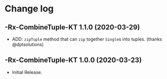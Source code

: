 # Change log

-Rx-CombineTuple-KT 1.1.0 (2020-03-29)
--------------------------------

- ADD: `zipTuple` method that can `zip` together `Single`s into tuples. (thanks @dptsolutions)

-Rx-CombineTuple-KT 1.0.0 (2020-03-23)
--------------------------------

- Initial Release.